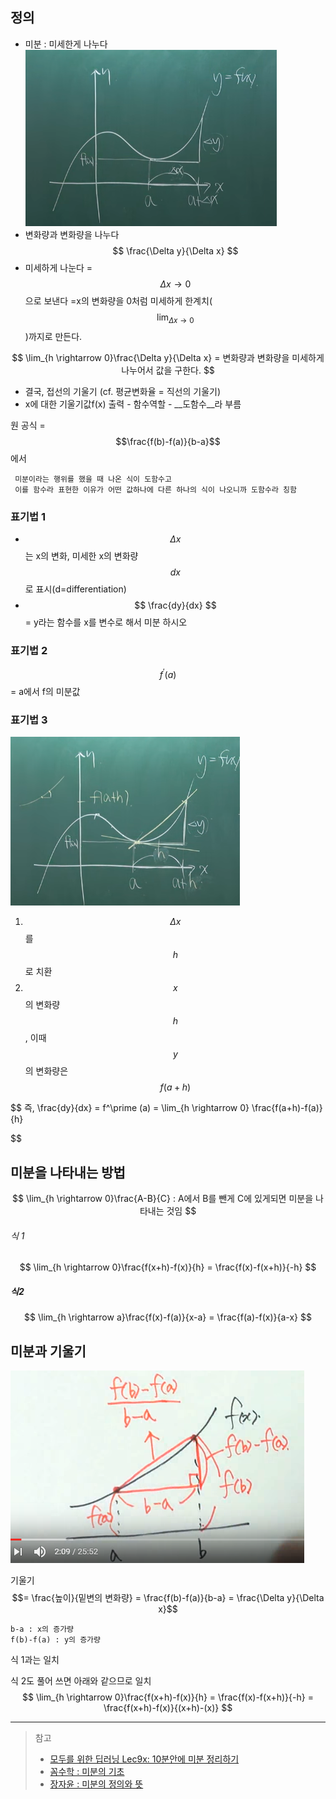 ## 정의 
* 미분 : 미세한게 나누다 
![](/assets/def23.PNG)
* 변화량과 변화량을 나누다  $$ \frac{\Delta y}{\Delta x} $$
* 미세하게 나눈다 = $$ \Delta x \rightarrow 0$$으로 보낸다 =x의 변화량을 0처럼 미세하게 한계치($$\lim_{\Delta x \rightarrow 0}$$)까지로 만든다.  

$$
\lim_{h \rightarrow 0}\frac{\Delta y}{\Delta x} = 변화량과 변화량을 미세하게 나누어서 값을 구한다. 
$$

* 결국, 접선의 기울기 (cf. 평균변화율 = 직선의 기울기)
 * x에 대한 기울기값f(x) 출력 - 함수역할 - __도함수__라 부름 

원 공식 
= $$\frac{f(b)-f(a)}{b-a}$$ 에서 

  
    
```
 미분이라는 행위를 했을 때 나온 식이 도함수고 
 이를 함수라 표현한 이유가 어떤 값하나에 다른 하나의 식이 나오니까 도함수라 칭함
```
 
### 표기법 1
* $$ \Delta x$$는 x의 변화, 미세한 x의 변화량 $$dx$$ 로 표시(d=differentiation)
* $$ \frac{dy}{dx} $$ = y라는 함수를 x를 변수로 해서 미분 하시오 

### 표기법 2
$$ f^\prime (a) $$ = a에서 f의 미분값


### 표기법 3 

![](/assets/def231.PNG)
1. $$\Delta x$$를 $$h$$로 치환 
2. $$x$$의 변화량 $$h$$, 이때 $$y$$의 변화량은 $$ f(a+h) $$

$$
즉, \frac{dy}{dx} = f^\prime (a) = \lim_{h \rightarrow 0} \frac{f(a+h)-f(a)}{h} 

$$



## 미분을 나타내는 방법

$$
 \lim_{h \rightarrow 0}\frac{A-B}{C} : A에서 B를 뺀게 C에 있게되면 미분을 나타내는 것임 
$$ 


###### 식 1
$$
\lim_{h \rightarrow 0}\frac{f(x+h)-f(x)}{h} = \frac{f(x)-f(x+h)}{-h} 
$$

##### 식2
$$
\lim_{h \rightarrow a}\frac{f(x)-f(a)}{x-a} = \frac{f(a)-f(x)}{a-x}
$$

## 미분과 기울기
![](/assets/decens.PNG)

기울기 $$= \frac{높이}{밑변의 변화량} = \frac{f(b)-f(a)}{b-a} = \frac{\Delta y}{\Delta x}$$

```
b-a : x의 증가량
f(b)-f(a) : y의 증가량 
```

식 1과는 일치 

식 2도 풀어 쓰면 아래와 같으므로 일치 
$$
\lim_{h \rightarrow 0}\frac{f(x+h)-f(x)}{h} = \frac{f(x)-f(x+h)}{-h} = \frac{f(x+h)-f(x)}{(x+h)-(x)} 
$$


---
> 참고
> * [모두를 위한 딥러닝 Lec9x: 10분안에 미분 정리하기](https://youtu.be/oZyvmtqLmLo?list=PLlMkM4tgfjnLSOjrEJN31gZATbcj_MpUm)
> * [꼼수학 : 미분의 기초](https://youtu.be/xXvnfqr5b3A)
> * [장자윤 : 미분의 정의와 뜻](https://www.youtube.com/watch?v=cr_SVH27n4c)